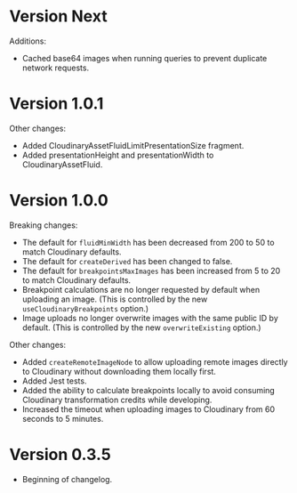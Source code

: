 # Version Next

Additions:

- Cached base64 images when running queries to prevent duplicate network requests.

# Version 1.0.1

Other changes:

- Added CloudinaryAssetFluidLimitPresentationSize fragment.
- Added presentationHeight and presentationWidth to CloudinaryAssetFluid.

# Version 1.0.0

Breaking changes:

- The default for `fluidMinWidth` has been decreased from 200 to 50 to match Cloudinary defaults.
- The default for `createDerived` has been changed to false.
- The default for `breakpointsMaxImages` has been increased from 5 to 20 to match Cloudinary defaults.
- Breakpoint calculations are no longer requested by default when uploading an image. (This is controlled by the new `useCloudinaryBreakpoints` option.)
- Image uploads no longer overwrite images with the same public ID by default. (This is controlled by the new `overwriteExisting` option.)

Other changes:

- Added `createRemoteImageNode` to allow uploading remote images directly to Cloudinary without downloading them locally first.
- Added Jest tests.
- Added the ability to calculate breakpoints locally to avoid consuming Cloudinary transformation credits while developing.
- Increased the timeout when uploading images to Cloudinary from 60 seconds to 5 minutes.

# Version 0.3.5

- Beginning of changelog.
